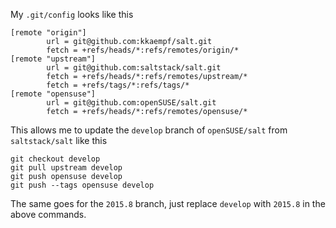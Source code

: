 My `.git/config` looks like this

```
[remote "origin"]
        url = git@github.com:kkaempf/salt.git
        fetch = +refs/heads/*:refs/remotes/origin/*
[remote "upstream"]
        url = git@github.com:saltstack/salt.git
        fetch = +refs/heads/*:refs/remotes/upstream/*
        fetch = +refs/tags/*:refs/tags/*
[remote "opensuse"]
        url = git@github.com:openSUSE/salt.git
        fetch = +refs/heads/*:refs/remotes/opensuse/*
```

This allows me to update the `develop` branch of `openSUSE/salt` from `saltstack/salt` like this

```
git checkout develop
git pull upstream develop
git push opensuse develop
git push --tags opensuse develop
```

The same goes for the `2015.8` branch, just replace `develop` with `2015.8` in the above commands.